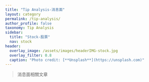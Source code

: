 ```yaml
---
title: "Tip Analysis-消息面"
layout: category
permalink: /tip-analysis/
author_profile: false
taxonomy: Tip Analysis
sidebar:
  title: "Stock-股票"
  nav: stock
header:
  overlay_image: /assets/images/headerIMG-stock.jpg
  overlay_filter: 0.8
  caption: "Photo credit: [**Unsplash**](https://unsplash.com)"
---
```


> 消息面相關文章
<!--stackedit_data:
eyJoaXN0b3J5IjpbODk0MDI0NjA3LDU1MTUwNzQ4MCwxMjU5MT
M4NzUsNzAwNzc3NTI0XX0=
-->